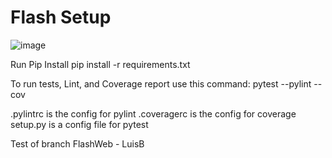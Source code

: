# Flash Setup
![image](https://user-images.githubusercontent.com/522095/145409658-e8ea47e2-d3da-421b-9b29-166ed579b165.png)


Run Pip Install
pip install -r requirements.txt

To run tests, Lint, and Coverage report use this command:
pytest  --pylint --cov

.pylintrc is the config for pylint
.coveragerc is the config for coverage
setup.py is a config file for pytest

Test of branch FlashWeb - LuisB
